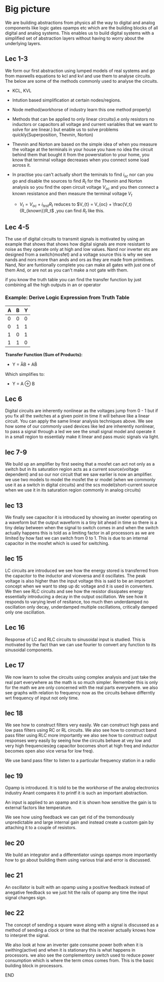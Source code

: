 # Big picture

We are building abstractions from physics all the way to digital and analog components like logic gates opamps etc which are the building blocks of all digital and analog systems. This enables us to build digital systems with a simplified set of abstraction layers without having to worry about the underlying layers.

## Lec 1-3

We form our first abstraction using lumped models of real systems and go from maxwells equations to kcl and kvl and use them to analyse circuits. The below are some of the methods commonly used to analyse the circuits.

- KCL, KVL
- Intution based simplification at certain nodes/regions.
- Node method(workhorse of industry learn this one method properly)
- Methods that can be applied to only linear circuits(i.e only resistors no inductors or capacitors all voltage and current variables that we want to solve for are linear.) but enable us to solve problems quickly(Superposition, Thevnin, Norton)

- Thevnin and Norton are based on the simple idea of when you measure the voltage at the terminals in your house you have no idea the circuit behind them that bought it from the powerstation to your home, you know that terminal voltage decreases when you connect some load across it.
- In practise you can't actually short the teminals to find $i_{sc}$ nor can you go and disable the sources to find $R_t$ for the Thevnin and Norton analysis so you find the open circuit voltage $V_{oc}$ and you then connect a known resistance and then measure the terminal voltage $V_t$
  - $V_{t} = V_{oc} + i_{test}R_t$ reduces to $V_{t} = V_{oc} + \frac{V_t}{R_{known}}R_t$ ,you can find $R_{t}$ like this.

## Lec 4-5

The use of digital circuits to transmit signals is motivated by using an example that shows that shows how digital signals are more resistant to noise as they operate only at high and low values.
Nand nor inverter etc are designed from a switch(mosfet) and a voltage source this is why we see nands and nors more than ands and ors as they are made from primitives.
Nand, Nor are funtionally complete you can make all gates with just one of them And, or are not as you can't make a not gate with them.

if you know the truth table you can find the transfer function by just combining all the high outputs in an or operator

### Example: Derive Logic Expression from Truth Table

| A | B | Y |
|---|---|---|
| 0 | 0 | 0 |
| 0 | 1 | 1 |
| 1 | 0 | 1 |
| 1 | 1 | 0 |

**Transfer Function (Sum of Products):**

- Y = A̅B + AB̅

Which simplifies to:

- Y = A ⊕ B

## Lec 6

Digital circuits are inherently nonlinear as the voltages jump from 0 - 1 but if you fix all the switches at a given point in time it will behave like a linear circuit. You can apply the same linear analysis techniques above.
We see how some of our commonly used devices like led are inherently nonlinear, to pass a signal through a led we see the small signal model and operate it in a small region to essentialy make it linear and pass music signals via light.

## lec 7-9

We build up an amplifier by first seeing that a mosfet can act not only as a switch but in its saturation region acts as a current source(voltage dependent) and so our nor circuit that we saw earlier is now an amplifier.
we use two models to model the mosfet the sr model (when we commonly use it as a switch in digital circuits) and the scs model(short-current source when we use it in its saturation region commonly in analog circuits)

## lec 13

We finally see capacitor it is introduced by showing an inveter operating on a waveform but the output waveform is a tiny bit ahead in time so there is a tiny delay between when the signal to switch comes in and when the switch actually happens this is told as a limiting factor in all processors as we are limited by how fast we can switch from 0 to 1.
This is due to an internal capacitor in the mosfet which is used for switching.

## lec 15

LC circuits are introduced we see how the energy stored is transferred from the capacitor to the inductor and viceversa and it oscillates. The peak voltage is also higher than the input voltage this is said to be an important concept when we want to step up dc voltage and it is used in converters.
We then see RLC circuits and see how the resistor dissipates energy essentially introducing a decay in the output oscillation. We see how it responds to varying level of resitance, too much then underdamped no oscillation only decay, underdamped multiple oscillations, critically damped only one oscillation.

## Lec 16

Response of LC and RLC circuits to sinusoidal input is studied. This is motivated by the fact than we can use fourier to convert any function to its sinusoidal components.

## Lec 17

We now learn to solve the circuits using complex analysis and just take the real part everywhere as the math is so much simpler. Remember this is only for the math we are only concerned with the real parts everywhere. we also see graphs with relation to frequency now as the circuits behave differntly wrt frequency of input not only time.

## lec 18

We see how to construct filters very easily. We can construct high pass and low pass filters using RC or RL circuits. We also see how to construct band pass filter using RLC more importantly we also see how to construct output responses wery easily by seeing how the circuits behave at vey low and very high frequencies(eg capacitor bocomes short at high freq and inductor becomes open also vice versa for low freq).

We use band pass filter to listen to a particular frequency station in a radio

## lec 19

Opamp is introduced. It is told to be the workhorse of the analog electronics industry Anant compares it to printf it is such an important abstraction.

An input is applied to an opamp and it is shown how sensitive the gain is to external factors like temperature.

We see how using feedback we can get rid of the tremondously unpredictable and large internal gain and instead create a custom gain by attaching it to a couple of resistors.

## lec 20

We build an integrator and a differentiator usings opamps more importantly how to go about building them using various trial and error is discussed.

## lec 21

An oscillator is built with an opamp using a positive feedback instead of anegative feedback so we just hit the rails of opamp any time the input signal changes sign.

## lec 22

The concept of sending a square wave along with a signal is discussed as a method of sending a clock or time so that the receiver actually knows how to interpret the signal.

We also look at how an inverter gate consume power both when it is swithing(active) and when it is stationary this is what happens in processors. we also see the complementory switch used to reduce power consumption which is where the term cmos comes from. This is the basic building block in processors.

END
